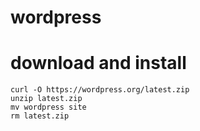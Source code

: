 # wordpress

# download and install

```
curl -O https://wordpress.org/latest.zip
unzip latest.zip 
mv wordpress site
rm latest.zip 
```
